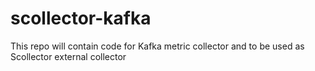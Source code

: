 # scollector-kafka
This repo will contain code for Kafka metric collector and to be used as Scollector external collector
